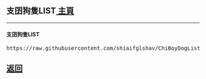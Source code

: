 <h2 id="chiboydoglist">支囝狗隻LIST<a href="https://lih.kg/ioxQqS"> 主頁</a></h2>
<hr />

<h4>支囝狗隻LIST</h4>
<div class="chiboydoglist"><pre>https://raw.githubusercontent.com/shiaifglshav/ChiBoyDogList/main/ChiBoyDogList.json</pre></div>

<h2><a href="./">返回</a></h2>
